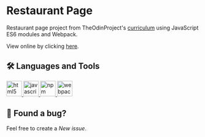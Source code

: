 # Restaurant Page

Restaurant page project from TheOdinProject's [curriculum](https://www.theodinproject.com/lessons/node-path-javascript-restaurant-page) using JavaScript ES6 modules and Webpack. 
<p>View online by clicking <a href="https://climaxmba.github.io/restaurant-page/">here</a>.</p>

## 🛠 Languages and Tools

<p>
    <a href="https://www.w3.org/html/" target="_blank" rel="noreferrer">
        <img src="https://cdn.jsdelivr.net/gh/devicons/devicon/icons/html5/html5-original.svg" alt="html5"
            width="40" height="40" />
    </a>
    <a href="https://developer.mozilla.org/en-US/docs/Web/JavaScript" target="_blank" rel="noreferrer">
        <img src="https://cdn.jsdelivr.net/gh/devicons/devicon/icons/javascript/javascript-original.svg"
            alt="javascript" width="40" height="40" />
    </a>
    <a href="https://www.npmjs.com/" target="_blank" rel="noreferrer">
        <img src="https://cdn.jsdelivr.net/gh/devicons/devicon/icons/npm/npm-original-wordmark.svg" alt="npm"
            width="40" height="40" />
    </a>
    <a href="https://webpack.js.org" target="_blank" rel="noreferrer">
        <img src="https://cdn.jsdelivr.net/gh/devicons/devicon/icons/webpack/webpack-original.svg" alt="webpack"
            width="40" height="40" />
    </a>
</p>

## 🐛 Found a bug?

Feel free to create a _New issue_.
